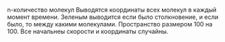 n-количество молекул
Выводятся координаты всех молекул в каждый момент времени.
Зеленым выводится если было столкновение, и если было, то между какими молекулами.
Пространство размером 100 на 100. 
Все начальнеы скорости и координаты случайны.
